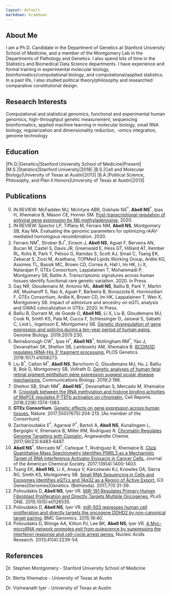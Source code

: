 ```yaml
---
layout: default
markdown: kramdown
---
```


## About Me

I am a Ph.D. Candidate in the Department of Genetics at Stanford University School of Medicine, and a member of the Montgomery Lab in the Departments of Pathology and Genetics. I also spend lots of time in the Statistics and Biomedical Data Science departments. I have experience and formal training in experimental molecular biology, bioinformatics/computational biology, and computational/applied statistics. In a past life, I also studied political theory/philosophy and researched comparative constitutional design.

## Research Interests

Computational and statistical genomics, functional and experimental human genomics, high-throughput genetic measurement, sequencing bioinformatics, applied machine learning in molecular biology, small RNA biology, regularization and dimensionality reduction, -omics integration, genome technology

## Education

|Ph.D.|Genetics|Stanford University School of Medicine|Present|
|M.S.|Statistics|Stanford University|2018|
|B.S.|Cell and Molecular Biology|University of Texas at Austin|2013|
|B.A.|Political Science, Philosophy, and Plan II Honors|University of Texas at Austin|2013|

## Publications

0. IN REVIEW: McFadden MJ, McIntyre ABR, Gokhale NS<sup>&dagger;</sup>, **Abell NS**<sup>&dagger;</sup>, Ipas H, Xhemalce B, Mason CE, Horner SM. [Post-transcriptional regulation of antiviral gene expression by N6-methyladenosine.](https://www.biorxiv.org/content/10.1101/2020.08.05.238337v1) 2020.
0. IN REVIEW: Spector LP, Tiffany M, Ferraro NM, **Abell NS**, Montgomery SB, Kay MA. Evaluating the genomic parameters for optimizing rAAV-mediated homologous recombination. 2020.
0. Ferraro NM<sup>&dagger;</sup>, Strober BJ<sup>&dagger;</sup>, Einson J, **Abell NS**, Aguet F, Berveira AN, Bucan M, Castel S, Davis JR, Greenwald E, Hess GT, Hilliard AT, Kember RL, Kotis B, Park Y, Peloso G, Ramdas S, Scott AJ, Smail C, Tsang EK, Zekacat S, Ziosi M, Aradhana, TOPMed Lipids Working Group, Ardlie KG, Assimes TL, Bassik MC, Brown CD, Correa A, Hall I, Im HK, Li X, Natarajan P, GTEx Consortium, Lappalainen T, Mohammadi P, Montgomery SB, Battle A. Transcriptomic signatures across human tissues identify functional rare genetic variation. 2020. In Press.
0. Gay NR, Gloudemans M, Antonio ML, **Abell NS**, Balliu B, Park Y, Martin AR, Musharoff S, Rao A, Aguet F, Barbeira B, Bonazzola R, Hormozdiari F, GTEx Consortium, Ardlie K, Brown CD, Im HK, Lappalainen T, Wen X, Montgomery SB. Impact of admixture and ancestry on eQTL analysis and GWAS colocalization in GTEx. 2020. In Press.
0. Balliu B, Durrant M, de Goede O, **Abell NS**, Li X, Liu B, Gloudemans MJ, Cook N, Smith KS, Pala M, Cucca F, Schlessinger D, Jaiswal S, Sabatti C, Lind L, Ingelsson E, Montgomery SB. [Genetic dysregulation of gene expression and splicing during a ten-year period of human aging.](https://www.ncbi.nlm.nih.gov/pubmed/31684996) Genome Biology. 2019;20(1):230.
0. Reinsborough CW<sup>&dagger;</sup>, Ipas H<sup>&dagger;</sup>, **Abell NS**<sup>&dagger;</sup>, Nottingham RM<sup>&dagger;</sup>, Yao J, Devanathan SK, Shelton SB, Lambowitz AM, Xhemalce B. [BCDIN3D regulates tRNA-His 3’ fragment processing.](https://www.ncbi.nlm.nih.gov/pubmed/31329584) PLOS Genetics. 2019;15(7):e1008273.
0. Liu B<sup>&dagger;</sup>, Calton M<sup>&dagger;</sup>, **Abell NS**, Benchorin G, Gloudemans MJ, Hu J, Balliu B, Bok D, Montgomery SB, Vollrath D. [Genetic analyses of human fetal retinal pigment epithelium gene expression suggest ocular disease mechanisms.](https://www.ncbi.nlm.nih.gov/pubmed/31123710) Communications Biology. 2019;2:186.
0. Shelton SB, Shah NM<sup>&dagger;</sup>, **Abell NS**<sup>&dagger;</sup>, Devanathan S, Mercado M, Xhemalce B. [Crosstalk between the RNA methylation and histone binding activities of MePCE regulates P-TEFb activation on chromatin.](https://www.ncbi.nlm.nih.gov/pubmed/29425494) Cell Reports. 2018;22(6):1374-1383.
0. **GTEx Consortium**. [Genetic effects on gene expression across human tissues.](https://www.ncbi.nlm.nih.gov/pubmed/29022597) Nature. 2017;550(7675):204-213. [As member of the Consortium]
0. Zacharioudakis E<sup>&dagger;</sup>, Agarwal P<sup>&dagger;</sup>, Bartoli A, **Abell NS**, Kunalingam L, Bergoglio V, Xhemalce B, Miller KM, Rodriguez R. [Chromatin Regulates Genome Targeting with Cisplatin.](https://www.ncbi.nlm.nih.gov/pubmed/28474855) Angewandte Chemie. 2017;56(23):6483-6487.
0. **Abell NS**<sup>&dagger;</sup>, Mercado M<sup>&dagger;</sup>, Cañeque T, Rodriguez R, Xhemalce B. [Click Quantitative Mass Spectrometry Identifies PIWIL3 as a Mechanistic Target of RNA Interference Activator Enoxacin in Cancer Cells.](https://www.ncbi.nlm.nih.gov/pubmed/28094937) Journal of the American Chemical Society. 2017;139(4):1400-1403.
0. Tsang EK, **Abell NS**, Li X, Anaya V, Karczewski KJ, Knowles DA, Sierra RG, Smith KS, Montgomery SB. [Small RNA Sequencing in Cells and Exosomes Identifies eQTLs and 14q32 as a Region of Active Export.](https://www.ncbi.nlm.nih.gov/pubmed/27799337) G3: Genes\|Genomes\|Genetics. (Bethesda). 2017;7(1):31-39.
0. Polioudakis D, **Abell NS**, Iyer VR. [MiR-191 Regulates Primary Human Fibroblast Proliferation and Directly Targets Multiple Oncogenes.](https://www.ncbi.nlm.nih.gov/pubmed/25992613) PLoS ONE. 2015;10(5):e0126535.
0. Polioudakis D, **Abell NS**, Iyer VR. [miR-503 represses human cell proliferation and directly targets the oncogene DDHD2 by non-canonical target pairing.](https://www.ncbi.nlm.nih.gov/pubmed/25653011) BMC Genomics. 2015;16:40.
0. Polioudakis D, Bhinge AA, Killion PJ, Lee BK, **Abell NS**, Iyer VR. [A Myc-microRNA network promotes exit from quiescence by suppressing the interferon response and cell-cycle arrest genes.](https://www.ncbi.nlm.nih.gov/pubmed/23303785) Nucleic Acids Research. 2013;41(4):2239-54.

## References

Dr. Stephen Montgomery - Stanford University School of Medicine

Dr. Blerta Xhemalce - University of Texas at Austin

Dr. Vishwanath Iyer - University of Texas at Austin





